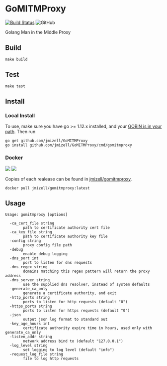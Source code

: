
# GoMITMProxy
[![Build Status](https://travis-ci.com/jmizell/GoMITMProxy.svg?branch=master)](https://travis-ci.com/jmizell/GoMITMProxy)
![GitHub](https://img.shields.io/github/license/jmizell/GoMITMProxy.svg?color=00ff00)

Golang Man in the Middle Proxy

## Build
```make build```

## Test
```make test```

## Install

### Local Install

To use, make sure you have go >= 1.12.x installed, and your 
[GOBIN is in your path](https://golang.org/cmd/go/). Then run 

```
go get github.com/jmizell/GoMITMProxy
go install github.com/jmizell/GoMITMProxy/cmd/gomitmproxy
```

### Docker
[![](https://images.microbadger.com/badges/version/jmizell/gomitmproxy.svg)](https://microbadger.com/images/jmizell/gomitmproxy)
[![](https://images.microbadger.com/badges/image/jmizell/gomitmproxy.svg)](https://microbadger.com/images/jmizell/gomitmproxy)

Copies of each realease can be found in [jmizell/gomitmproxy](https://hub.docker.com/r/jmizell/gomitmproxy).

```
docker pull jmizell/gomitmproxy:latest
```

## Usage

```
Usage: gomitmproxy [options]

  -ca_cert_file string
    	path to certificate authority cert file
  -ca_key_file string
    	path to certificate authority key file
  -config string
    	proxy config file path
  -debug
    	enable debug logging
  -dns_port int
    	port to listen for dns requests
  -dns_regex string
    	domains matching this regex pattern will return the proxy address
  -dns_server string
    	use the supplied dns resolver, instead of system defaults
  -generate_ca_only
    	generate a certificate authority, and exit
  -http_ports string
    	ports to listen for http requests (default "0")
  -https_ports string
    	ports to listen for https requests (default "0")
  -json
    	output json log format to standard out
  -key_age_hours int
    	certificate authority expire time in hours, used only with generate_ca_only
  -listen_addr string
    	network address bind to (default "127.0.0.1")
  -log_level string
    	set logging to log level (default "info")
  -request_log_file string
    	file to log http requests
```